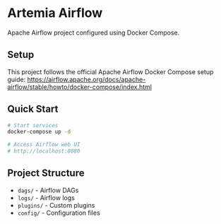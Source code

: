 # Artemia Airflow

Apache Airflow project configured using Docker Compose.

## Setup

This project follows the official Apache Airflow Docker Compose setup guide:
https://airflow.apache.org/docs/apache-airflow/stable/howto/docker-compose/index.html

## Quick Start

```bash
# Start services
docker-compose up -d

# Access Airflow web UI
# http://localhost:8080
```

## Project Structure

- `dags/` - Airflow DAGs
- `logs/` - Airflow logs
- `plugins/` - Custom plugins
- `config/` - Configuration files
